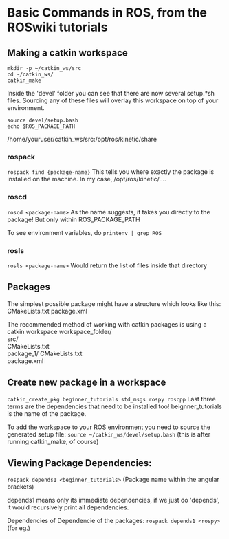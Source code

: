 # Basic Commands in ROS, from the ROSwiki tutorials 

## Making a catkin workspace

`mkdir -p ~/catkin_ws/src`\
`cd ~/catkin_ws/`\
`catkin_make`

Inside the 'devel' folder you can see that there are now several setup.*sh files. Sourcing any of these files will overlay this workspace on top of your environment. 
 	
`source devel/setup.bash`\
`echo $ROS_PACKAGE_PATH`

/home/youruser/catkin_ws/src:/opt/ros/kinetic/share

### rospack
`rospack find {package-name}`
This tells you where exactly the package is installed on the machine. 
In my case, /opt/ros/kinetic/....

### roscd 
`roscd <package-name>`
As the name suggests, it takes you directly to the package! But only within ROS_PACKAGE_PATH

To see environment variables, do 
`printenv | grep ROS`

### rosls
`rosls <package-name>`
Would return the list of files inside that directory 

## Packages

The simplest possible package might have a structure which looks like this:
CMakeLists.txt
package.xml

The recommended method of working with catkin packages is using a catkin workspace
workspace_folder/        
  src/                   
    CMakeLists.txt       
    package_1/
      CMakeLists.txt     
      package.xml  

## Create new package in a workspace
`catkin_create_pkg beginner_tutorials std_msgs rospy roscpp`
Last three terms are the dependencies that need to be installed too! beignner_tutorials is the name of the package. 

To add the workspace to your ROS environment you need to source the generated setup file:
`source ~/catkin_ws/devel/setup.bash` 
(this is after running catkin_make, of course)

## Viewing Package Dependencies:
`rospack depends1 <beginner_tutorials>`
(Package name within the angular brackets)
	
depends1 means only its immediate dependencies, if we just do 'depends', it would recursively print all dependencies. 

Dependencies of Dependencie of the packages:
`rospack depends1 <rospy>` (for eg.)







 
